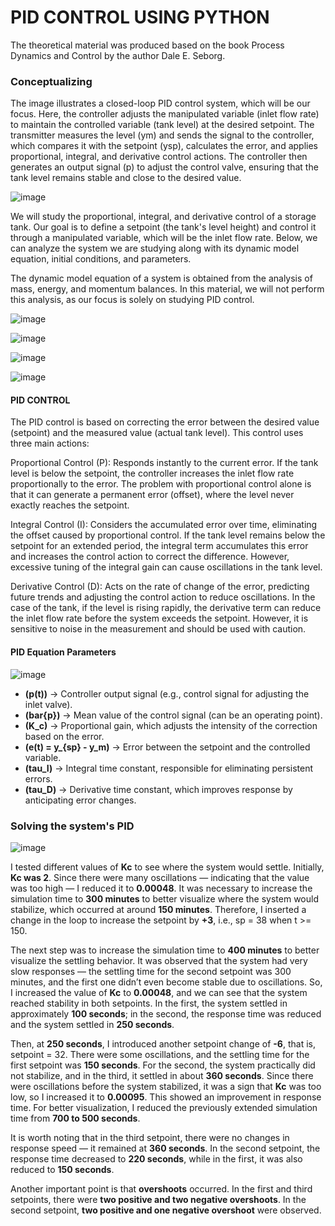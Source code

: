 # PID CONTROL USING PYTHON
The theoretical material was produced based on the book Process Dynamics and Control by the author Dale E. Seborg. 

### Conceptualizing
The image illustrates a closed-loop PID control system, which will be our focus. Here, the controller adjusts the manipulated variable (inlet flow rate) to maintain the controlled variable (tank level) at the desired setpoint. The transmitter measures the level (ym) and sends the signal to the controller, which compares it with the setpoint (ysp), calculates the error, and applies proportional, integral, and derivative control actions. The controller then generates an output signal (p) to adjust the control valve, ensuring that the tank level remains stable and close to the desired value.

![image](https://github.com/user-attachments/assets/9826e1e1-2770-433d-b61f-fe96b448ab45)

We will study the proportional, integral, and derivative control of a storage tank. Our goal is to define a setpoint (the tank's level height) and control it through a manipulated variable, which will be the inlet flow rate. Below, we can analyze the system we are studying along with its dynamic model equation, initial conditions, and parameters. 

The dynamic model equation of a system is obtained from the analysis of mass, energy, and momentum balances. In this material, we will not perform this analysis, as our focus is solely on studying PID control.

![image](https://github.com/user-attachments/assets/2562c030-9dbe-410b-a7fd-b707e8626b13)

![image](https://github.com/user-attachments/assets/2d5e9c67-1268-4119-858a-398a291154c5)

![image](https://github.com/user-attachments/assets/aecb441b-317f-41d1-b709-2ac80fd53263)

![image](https://github.com/user-attachments/assets/1af3b2cb-fbd6-4da6-96a9-5e52dc545017)

#### PID CONTROL 

The PID control is based on correcting the error between the desired value (setpoint) and the measured value (actual tank level). This control uses three main actions:

Proportional Control (P): Responds instantly to the current error. If the tank level is below the setpoint, the controller increases the inlet flow rate proportionally to the error. The problem with proportional control alone is that it can generate a permanent error (offset), where the level never exactly reaches the setpoint.

Integral Control (I): Considers the accumulated error over time, eliminating the offset caused by proportional control. If the tank level remains below the setpoint for an extended period, the integral term accumulates this error and increases the control action to correct the difference. However, excessive tuning of the integral gain can cause oscillations in the tank level.

Derivative Control (D): Acts on the rate of change of the error, predicting future trends and adjusting the control action to reduce oscillations. In the case of the tank, if the level is rising rapidly, the derivative term can reduce the inlet flow rate before the system exceeds the setpoint. However, it is sensitive to noise in the measurement and should be used with caution.

#### PID Equation Parameters

![image](https://github.com/user-attachments/assets/5ef9dfa5-1dab-4af9-bc39-f577480e898f)


- **(p(t))** → Controller output signal (e.g., control signal for adjusting the inlet valve).  
- **(bar{p})** → Mean value of the control signal (can be an operating point).  
- **(K_c)** → Proportional gain, which adjusts the intensity of the correction based on the error.  
- **(e(t) = y_{sp} - y_m)** → Error between the setpoint and the controlled variable.  
- **(tau_I)** → Integral time constant, responsible for eliminating persistent errors.  
- **(tau_D)** → Derivative time constant, which improves response by anticipating error changes.  


### Solving the system's PID

![image](https://github.com/user-attachments/assets/6a239630-eaa0-4462-9a30-29764add1835)

I tested different values of **Kc** to see where the system would settle. Initially, **Kc was 2**. Since there were many oscillations — indicating that the value was too high — I reduced it to **0.00048**. It was necessary to increase the simulation time to **300 minutes** to better visualize where the system would stabilize, which occurred at around **150 minutes**. Therefore, I inserted a change in the loop to increase the setpoint by **+3**, i.e., sp = 38 when t >= 150.

The next step was to increase the simulation time to **400 minutes** to better visualize the settling behavior. It was observed that the system had very slow responses — the settling time for the second setpoint was 300 minutes, and the first one didn’t even become stable due to oscillations. So, I increased the value of **Kc** to **0.00048**, and we can see that the system reached stability in both setpoints. In the first, the system settled in approximately **100 seconds**; in the second, the response time was reduced and the system settled in **250 seconds**.

Then, at **250 seconds**, I introduced another setpoint change of **-6**, that is, setpoint = 32. There were some oscillations, and the settling time for the first setpoint was **150 seconds**. For the second, the system practically did not stabilize, and in the third, it settled in about **360 seconds**. Since there were oscillations before the system stabilized, it was a sign that **Kc** was too low, so I increased it to **0.00095**. This showed an improvement in response time. For better visualization, I reduced the previously extended simulation time from **700 to 500 seconds**.

It is worth noting that in the third setpoint, there were no changes in response speed — it remained at **360 seconds**. In the second setpoint, the response time decreased to **220 seconds**, while in the first, it was also reduced to **150 seconds**.

Another important point is that **overshoots** occurred. In the first and third setpoints, there were **two positive and two negative overshoots**. In the second setpoint, **two positive and one negative overshoot** were observed.
